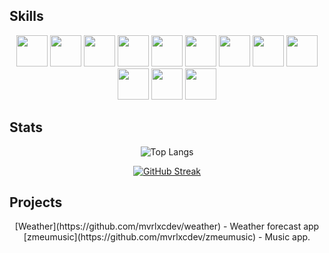 ## Skills
<div align="center"> 
  
<img src="https://cdn.jsdelivr.net/gh/devicons/devicon@latest/icons/kotlin/kotlin-original.svg" height="50" width="50"/>
<img src="https://cdn.jsdelivr.net/gh/devicons/devicon@latest/icons/jetpackcompose/jetpackcompose-original.svg" height="50" width="50"/>
<img src="https://img.icons8.com/?size=100&id=P2AnGyiJxMpp&format=png&color=000000" height="50" width="50"/>          
<img src="https://cdn.jsdelivr.net/gh/devicons/devicon@latest/icons/ktor/ktor-original.svg" height="50" width="50"/>
<img src="https://cdn.jsdelivr.net/gh/devicons/devicon@latest/icons/git/git-original.svg" height="50" width="50"/>
<img src="https://cdn.jsdelivr.net/gh/devicons/devicon@latest/icons/sqlite/sqlite-original.svg" height="50" width="50"/>
<img src="https://cdn.jsdelivr.net/gh/devicons/devicon@latest/icons/androidstudio/androidstudio-original.svg" height="50" width="50"/>
<img src="https://cdn.jsdelivr.net/gh/devicons/devicon@latest/icons/figma/figma-original.svg" height="50" width="50"/>
<img src="https://cdn.jsdelivr.net/gh/devicons/devicon@latest/icons/java/java-original.svg" height="50" width="50"/>
<img src="https://cdn.jsdelivr.net/gh/devicons/devicon@latest/icons/materialui/materialui-original.svg" height="50" width="50"/>     
<img src="https://cdn.jsdelivr.net/gh/devicons/devicon@latest/icons/jetbrains/jetbrains-original.svg" height="50" width="50"/>
<img src="https://cdn.jsdelivr.net/gh/devicons/devicon@latest/icons/googlecloud/googlecloud-original.svg" height="50" width="50"/>
          
</div>
 

## Stats

<div align='center'>

![Top Langs](https://github-readme-stats.vercel.app/api/top-langs/?username=mvrlxcdev&theme=tokyonight&card_width=500)

</div>
<div align='center'>

 [![GitHub Streak](https://streak-stats.demolab.com?user=mvrlxcdev&theme=dark&card_width=500&card_height=200)](https://git.io/streak-stats)

</div>

  

## Projects

<div align='center'>
[Weather](https://github.com/mvrlxcdev/weather) - Weather forecast app
[zmeumusic](https://github.com/mvrlxcdev/zmeumusic) - Music app.
</div>

